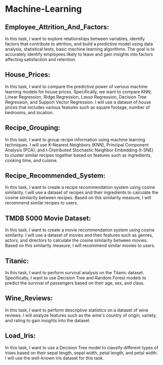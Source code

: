 # Machine-Learning

## Employee_Attrition_And_Factors:
In this task, I want to explore relationships between variables, identify factors that contribute to attrition, and build a predictive model using data analysis, statistical tests, basic machine learning algorithms. The goal is to accurately identify employees likely to leave and gain insights into factors affecting satisfaction and retention.
## House_Prices:
In this task, I want to compare the predictive power of various machine learning models for house prices. Specifically, we want to compare KNN, Linear Regression, Ridge Regression, Lasso Regression, Decision Tree Regression, and Support Vector Regression. I will use a dataset of house prices that includes various features such as square footage, number of bedrooms, and location.
## Recipe_Grouping:
In this task, I want to group recipe information using machine learning techniques. I will use K-Nearest Neighbors (KNN), Principal Component Analysis (PCA), and t-Distributed Stochastic Neighbor Embedding (t-SNE) to cluster similar recipes together based on features such as ingredients, cooking time, and cuisine.
## Recipe_Recommended_System:
In this task, I want to create a recipe recommendation system using cosine similarity. I will use a dataset of recipes and their ingredients to calculate the cosine similarity between recipes. Based on this similarity measure, I will recommend similar recipes to users.
## TMDB 5000 Movie Dataset:
In this task, I want to create a movie recommendation system using cosine similarity. I will use a dataset of movies and their features such as genres, actors, and directors to calculate the cosine similarity between movies. Based on this similarity measure, I will recommend similar movies to users.
## Titanic:
In this task, I want to perform survival analysis on the Titanic dataset. Specifically, I want to use Decision Tree and Random Forest models to predict the survival of passengers based on their age, sex, and class.
## Wine_Reviews:
In this task, I want to perform descriptive statistics on a dataset of wine reviews. I will analyze features such as the wine's country of origin, variety, and rating to gain insights into the dataset.
## Load_Iris:
In this task, I want to use a Decision Tree model to classify different types of irises based on their sepal length, sepal width, petal length, and petal width. I will use the well-known iris dataset for this task.
